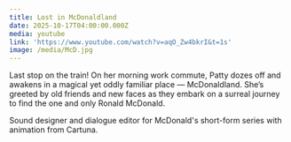 ```yaml
---
title: Lost in McDonaldland
date: 2025-10-17T04:00:00.000Z
media: youtube
link: 'https://www.youtube.com/watch?v=aqO_Zw4bkrI&t=1s'
image: /media/McD.jpg
---
```


Last stop on the train! On her morning work commute, Patty dozes off and awakens in a magical yet oddly familiar place — McDonaldland. She’s greeted by old friends and new faces as they embark on a surreal journey to find the one and only Ronald McDonald.

Sound designer and dialogue editor for McDonald's short-form series with animation from Cartuna.

